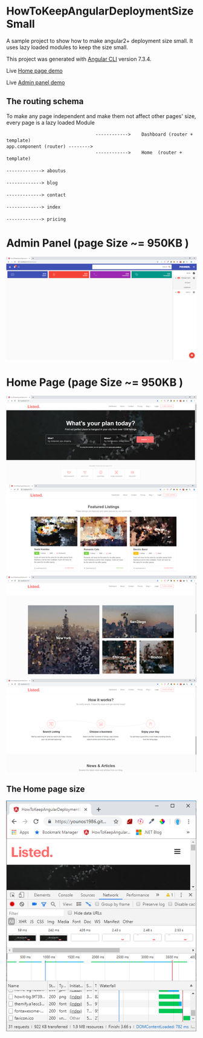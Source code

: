 # HowToKeepAngularDeploymentSizeSmall

A sample project to show how to make angular2+ deployment size small. It uses lazy loaded modules to keep the size small.

This project was generated with [Angular CLI](https://github.com/angular/angular-cli) version 7.3.4.

Live <a target='_blank' href='https://younos1986.github.io/HowToKeepAngularDeploymentSizeSmall/#'> Home page demo </a> 

Live <a target='_blank' href='https://younos1986.github.io/HowToKeepAngularDeploymentSizeSmall/#/dashboard'> Admin panel demo </a> 



## The routing schema 

To make any page independent and make them not affect other pages' size, every page is a lazy loaded Module

```
                                 ------------>    Dashboard (router + template)
app.component (router) -------->
                                 ------------>    Home  (router + template)
                                                                              -------------> aboutus
                                                                              -------------> blog
                                                                              -------------> contact
                                                                              -------------> index
                                                                              -------------> pricing
```                                                    


# Admin Panel  (page Size ~= 950KB )

<img  src='https://raw.githubusercontent.com/younos1986/HowToKeepAngularDeploymentSizeSmall/master/doc/dashboard.png' />




# Home Page (page Size ~= 950KB )

<img  src='https://raw.githubusercontent.com/younos1986/HowToKeepAngularDeploymentSizeSmall/master/doc/homepage.png' />


## The Home page size

<img src='https://raw.githubusercontent.com/younos1986/HowToKeepAngularDeploymentSizeSmall/master/doc/inspected_hompage.png'/>

